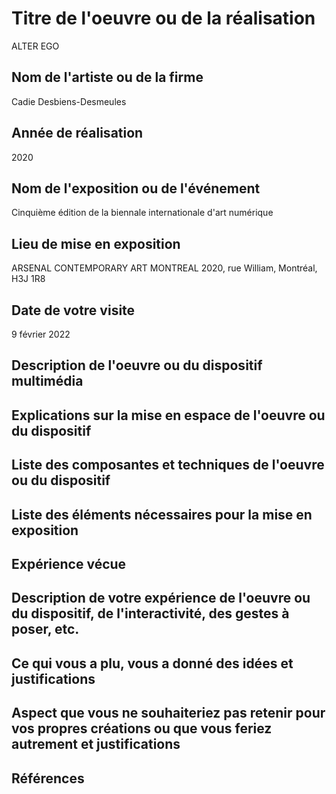 # Titre de l'oeuvre ou de la réalisation 

ALTER EGO

## Nom de l'artiste ou de la firme

Cadie Desbiens-Desmeules 

## Année de réalisation

2020

## Nom de l'exposition ou de l'événement 

Cinquième édition de la biennale internationale d'art numérique 

## Lieu de mise en exposition 

ARSENAL CONTEMPORARY ART MONTREAL 2020, rue William, Montréal, H3J 1R8 

## Date de votre visite 

9 février 2022 

## Description de l'oeuvre ou du dispositif multimédia 

## Explications sur la mise en espace de l'oeuvre ou du dispositif 

## Liste des composantes et techniques de l'oeuvre ou du dispositif 

## Liste des éléments nécessaires pour la mise en exposition 

## Expérience vécue 

## Description de votre expérience de l'oeuvre ou du dispositif, de l'interactivité, des gestes à poser, etc. 

## Ce qui vous a plu, vous a donné des idées et justifications 

## Aspect que vous ne souhaiteriez pas retenir pour vos propres créations ou que vous feriez autrement et justifications 

## Références
